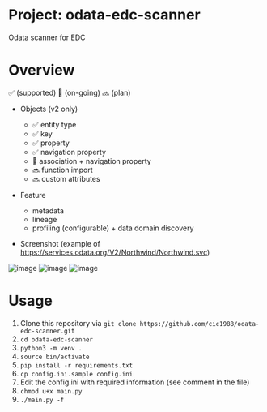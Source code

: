 # Project: odata-edc-scanner
Odata scanner for EDC

# Overview
:white_check_mark: (supported) :construction: (on-going) :soon: (plan)

* Objects (v2 only)
  * :white_check_mark: entity type
  * :white_check_mark: key
  * :white_check_mark: property
  * :white_check_mark: navigation property
  * :construction: association + navigation property
  * :soon: function import
  * :soon: custom attributes

* Feature
  * metadata
  * lineage
  * profiling (configurable) + data domain discovery
 
* Screenshot (example of https://services.odata.org/V2/Northwind/Northwind.svc)
 
![image](https://user-images.githubusercontent.com/7901026/147205262-58637155-00c9-41bf-ad11-818fd2b3a7ff.png)
![image](https://user-images.githubusercontent.com/7901026/147205341-829e5e96-c531-4e95-b54b-67c4eac0e8e9.png)
![image](https://user-images.githubusercontent.com/7901026/147205890-27703e97-e0a8-440d-90a4-80b819c67789.png)


# Usage
1. Clone this repository via `git clone https://github.com/cic1988/odata-edc-scanner.git`
2. `cd odata-edc-scanner`
3. `python3 -m venv . `
4. `source bin/activate`
5. `pip install -r requirements.txt`
6. `cp config.ini.sample config.ini`
7. Edit the config.ini with required information (see comment in the file)
8. `chmod u+x main.py`
9. `./main.py -f`
